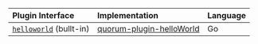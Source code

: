 | Plugin Interface                                              | Implementation                                                                                       | Language |
|:--------------------------------------------------------------|:-----------------------------------------------------------------------------------------------------|:---------|
| [`helloworld`](../SupportedInterfaces/#helloworld) (bullt-in) | [quorum-plugin-helloWorld](https://github.com/jpmorganchase/quorum/tree/master/cmd/helloWorldPlugin) | Go       |

